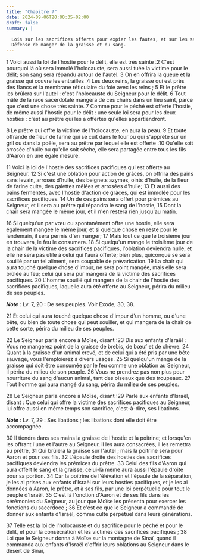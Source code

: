 ```yaml
---
title: "Chapitre 7"
date: 2024-09-06T20:00:35+02:00
draft: false
summary: |
  
  Lois sur les sacrifices offerts pour expier les fautes, et sur les sacrifices pacifiques.
  Défense de manger de la graisse et du sang.
---
```



1 Voici aussi la loi de l'hostie pour le délit, elle est très sainte :2 C'est pourquoi là où sera immolé l'holocauste, sera aussi tuée la victime pour le délit; son sang sera répandu autour de l'autel. 3 On en offrira la queue et la graisse qui couvre les entrailles :4 Les deux reins, la graisse qui est près des flancs et la membrane réticulaire du foie avec les reins ; 5 Et le prêtre les brûlera sur l'autel : c'est l'holocauste du Seigneur pour le délit. 6 Tout mâle de la race sacerdotale mangera de ces chairs dans un lieu saint, parce que c'est une chose très sainte. 7 Comme pour le péché est offerte l'hostie, de même aussi l'hostie pour le délit : une seule loi sera pour les deux hosties : c'est au prêtre qui les a offertes qu'elles appartiendront.


8 Le prêtre qui offre la victime de l'holocauste, en aura la peau. 9 Et toute offrande de fleur de farine qui se cuit dans le four ou qui s'apprête sur un gril ou dans la poêle, sera au prêtre par lequel elle est offerte :10 Qu'elle soit arrosée d'huile ou qu'elle soit sèche, elle sera partagée entre tous les fils d'Aaron en une égale mesure.


11 Voici la loi de l'hostie des sacrifices pacifiques qui est offerte au Seigneur. 12 Si c'est une oblation pour action de grâces, on offrira des pains sans levain, arrosés d'huile, des beignets azymes, oints d'huile, de la fleur de farine cuite, des galettes mêlées et arrosées d'huile; 13 Et aussi des pains fermentés, avec l'hostie d'action de grâces, qui est immolée pour les sacrifices pacifiques. 14 Un de ces pains sera offert pour prémices au Seigneur, et il sera au prêtre qui répandra le sang de l'hostie, 15 Dont la chair sera mangée le même jour, et il n'en restera rien jusqu'au matin.


16 Si quelqu'un par vœu ou spontanément offre une hostie, elle sera également mangée le même jour, et si quelque chose en reste pour le lendemain, il sera permis d'en manger; 17 Mais tout ce que le troisième jour en trouvera, le feu le consumera. 18 Si quelqu'un mange le troisième jour de la chair de la victime des sacrifices pacifiques, l'oblation deviendra nulle, et elle ne sera pas utile à celui qui l'aura offerte; bien plus, quiconque se sera souillé par un tel aliment, sera coupable de prévarication. 19 La chair qui aura touché quelque chose d'impur, ne sera point mangée, mais elle sera brûlée au feu; celui qui sera pur mangera de la victime des sacrifices pacifiques. 20 L'homme souillé qui mangera de la chair de l'hostie des sacrifices pacifiques, laquelle aura été offerte au Seigneur, périra du milieu de ses peuples.

***Note*** :  Lv. 7, 20 : De ses peuples. Voir Exode, 30, 38.

21 Et celui qui aura touché quelque chose d'impur d'un homme, ou d'une bête, ou bien de toute chose qui peut souiller, et qui mangera de la chair de cette sorte, périra du milieu de ses peuples.


22 Le Seigneur parla encore à Moïse, disant :23 Dis aux enfants d'Israël : Vous ne mangerez point de la graisse de brebis, de bœuf et de chèvre. 24 Quant à la graisse d'un animal crevé, et de celui qui a été pris par une bête sauvage, vous l'emploierez à divers usages. 25 Si quelqu'un mange de la graisse qui doit être consumée par le feu comme une oblation au Seigneur, il périra du milieu de son peuple. 26 Vous ne prendrez pas non plus pour nourriture du sang d'aucun animal, tant des oiseaux que des troupeaux. 27 Tout homme qui aura mangé du sang, périra du milieu de ses peuples.


28 Le Seigneur parla encore à Moïse, disant :29 Parle aux enfants d'Israël, disant : Que celui qui offre la victime des sacrifices pacifiques au Seigneur, lui offre aussi en même temps son sacrifice, c'est-à-dire, ses libations.

***Note*** :  Lv. 7, 29 : Ses libations ; les libations dont elle doit être accompagnée.

30 Il tiendra dans ses mains la graisse de l'hostie et la poitrine; et lorsqu'en les offrant l'une et l'autre au Seigneur, il les aura consacrées, il les remettra au prêtre, 31 Qui brûlera la graisse sur l'autel ; mais la poitrine sera pour Aaron et pour ses fils. 32 L'épaule droite des hosties des sacrifices pacifiques deviendra les prémices du prêtre. 33 Celui des fils d'Aaron qui aura offert le sang et la graisse, celui-là même aura aussi l'épaule droite pour sa portion. 34 Car la poitrine de l'élévation et l'épaule de la séparation, je les ai prises aux enfants d'Israël sur leurs hosties pacifiques, et je les ai données à Aaron, le prêtre, et à ses fils, par une loi perpétuelle pour tout le peuple d'Israël. 35 C'est là l'onction d'Aaron et de ses fils dans les cérémonies du Seigneur, au jour que Moïse les présenta pour exercer les fonctions du sacerdoce ; 36 Et c'est ce que le Seigneur a commandé de donner aux enfants d'Israël, comme culte perpétuel dans leurs générations.


37 Telle est la loi de l'holocauste et du sacrifice pour le péché et pour le délit, et pour la consécration et les victimes des sacrifices pacifiques ; 38 Loi que le Seigneur donna à Moïse sur la montagne de Sinaï, quand il commanda aux enfants d'Israël d'offrir leurs oblations au Seigneur dans le désert de Sinaï,

